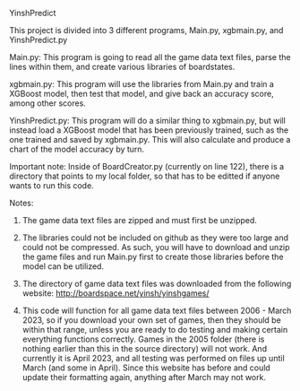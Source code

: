 YinshPredict

This project is divided into 3 different programs, Main.py, xgbmain.py, and YinshPredict.py

Main.py:
This program is going to read all the game data text files, parse the lines within them, and create
various libraries of boardstates.

xgbmain.py:
This program will use the libraries from Main.py and train a XGBoost model, then test that model, and give back an
accuracy score, among other scores.

YinshPredict.py:
This program will do a similar thing to xgbmain.py, but will instead load a XGBoost model that has been previously trained,
such as the one trained and saved by xgbmain.py. This will also calculate and produce a chart of the model accuracy by turn.

Important note:
Inside of BoardCreator.py (currently on line 122), there is a directory that points to my local folder, so that has to be
editted if anyone wants to run this code.

Notes:
1. The game data text files are zipped and must first be unzipped.

2. The libraries could not be included on github as they were too large and could not be compressed. As such, you will have to
download and unzip the game files and run Main.py first to create those libraries before the model can be utilized.

2. The directory of game data text files was downloaded from the following website: http://boardspace.net/yinsh/yinshgames/

3. This code will function for all game data text files between 2006 - March 2023, so if you download your own set of
games, then they should be within that range, unless you are ready to do testing and making certain everything functions
correctly. Games in the 2005 folder (there is nothing earlier than this in the source directory) will not work. And
currently it is April 2023, and all testing was performed on files up until March (and some in  April). Since this website
has before and could update their formatting again, anything after March may not work.